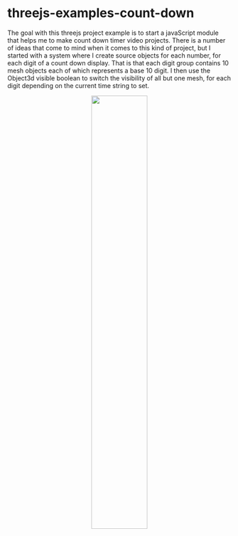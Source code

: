 # threejs-examples-count-down

The goal with this threejs project example is to start a javaScript module that helps me to make count down timer video projects. There is a number of ideas that come to mind when it comes to this kind of project, but I started with a system where I create source objects for each number, for each digit of a count down display. That is that each digit group contains 10 mesh objects each of which represents a base 10 digit. I then use the Object3d visible boolean to switch the visibility of all but one mesh, for each digit depending on the current time string to set.


<div align="center">
      <a href="https://www.youtube.com/watch?v=E1RSRGI6RkA">
         <img src="https://img.youtube.com/vi/E1RSRGI6RkA/0.jpg" style="width:50%;">
      </a>
</div>

